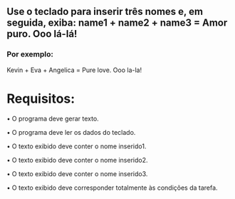 ## Use o teclado para inserir três nomes e, em seguida, exiba: name1 + name2 + name3 = Amor puro. Ooo lá-lá!

### Por exemplo:
Kevin + Eva + Angelica = Pure love. Ooo la-la!

# Requisitos:
•	O programa deve gerar texto.

•	O programa deve ler os dados do teclado.

•	O texto exibido deve conter o nome inserido1.

•	O texto exibido deve conter o nome inserido2.

•	O texto exibido deve conter o nome inserido3.

•	O texto exibido deve corresponder totalmente às condições da tarefa.
